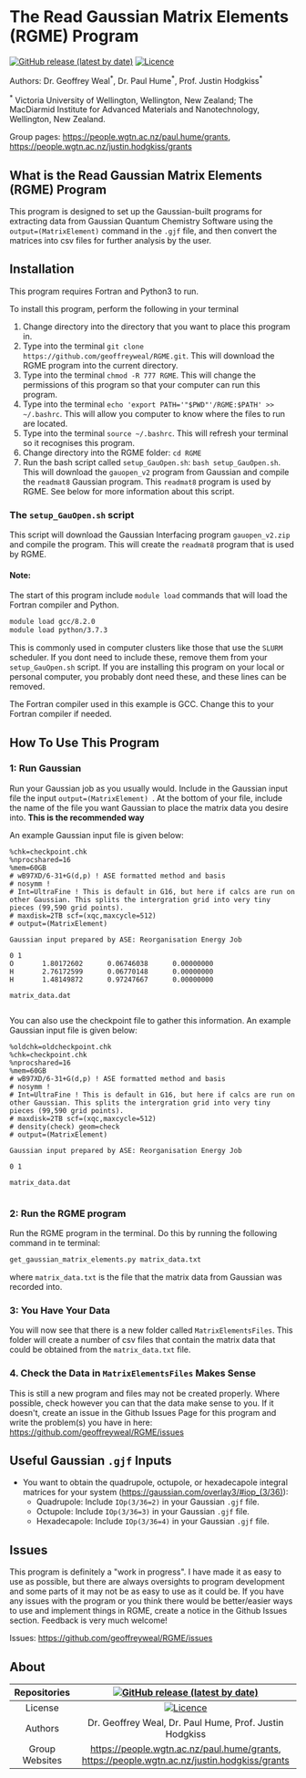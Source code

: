 # The Read Gaussian Matrix Elements (RGME) Program

[![GitHub release (latest by date)](https://img.shields.io/github/v/release/geoffreyweal/RGME)](https://github.com/geoffreyweal/RGME)
[![Licence](https://img.shields.io/github/license/geoffreyweal/RGME)](https://www.gnu.org/licenses/agpl-3.0.en.html)

Authors: Dr. Geoffrey Weal<sup>\*</sup>, Dr. Paul Hume<sup>\*</sup>, Prof. Justin Hodgkiss<sup>\*</sup>

<sup>\*</sup> Victoria University of Wellington, Wellington, New Zealand; The MacDiarmid Institute for Advanced Materials and Nanotechnology, Wellington, New Zealand. 

Group pages: https://people.wgtn.ac.nz/paul.hume/grants, https://people.wgtn.ac.nz/justin.hodgkiss/grants

## What is the Read Gaussian Matrix Elements (RGME) Program

This program is designed to set up the Gaussian-built programs for extracting data from Gaussian Quantum Chemistry Software using the ``output=(MatrixElement)`` command in the ``.gjf`` file, and then convert the matrices into csv files for further analysis by the user. 

## Installation

This program requires Fortran and Python3 to run.

To install this program, perform the following in your terminal

1. Change directory into the directory that you want to place this program in.
2. Type into the terminal ``git clone https://github.com/geoffreyweal/RGME.git``. This will download the RGME program into the current directory.
3. Type into the terminal ``chmod -R 777 RGME``. This will change the permissions of this program so that your computer can run this program.
3. Type into the terminal ``echo 'export PATH='"$PWD"'/RGME:$PATH' >> ~/.bashrc``. This will allow you computer to know where the files to run are located.
4. Type into the terminal ``source ~/.bashrc``. This will refresh your terminal so it recognises this program.
5. Change directory into the RGME folder: ``cd RGME``
6. Run the bash script called ``setup_GauOpen.sh``: ``bash setup_GauOpen.sh``. This will download the ``gauopen_v2`` program from Gaussian and compile the ``readmat8`` Gaussian program. This ``readmat8`` program is used by RGME. See below for more information about this script. 

### The ``setup_GauOpen.sh`` script

This script will download the Gaussian Interfacing program ``gauopen_v2.zip`` and compile the program. This will create the ``readmat8`` program that is used by RGME.

#### Note: 

The start of this program include ``module load`` commands that will load the Fortran compiler and Python. 

```bash
module load gcc/8.2.0
module load python/3.7.3
```

This is commonly used in computer clusters like those that use the ``SLURM`` scheduler. If you dont need to include these, remove them from your ``setup_GauOpen.sh`` script. If you are installing this program on your local or personal computer, you probably dont need these, and these lines can be removed. 

The Fortran compiler used in this example is GCC. Change this to your Fortran compiler if needed.

## How To Use This Program

### 1: Run Gaussian

Run your Gaussian job as you usually would. Include in the Gaussian input file the input ``output=(MatrixElement)
``. At the bottom of your file, include the name of the file you want Gaussian to place the matrix data you desire into. **This is the recommended way**

An example Gaussian input file is given below:

```
%chk=checkpoint.chk
%nprocshared=16
%mem=60GB
# wB97XD/6-31+G(d,p) ! ASE formatted method and basis
# nosymm ! 
# Int=UltraFine ! This is default in G16, but here if calcs are run on other Gaussian. This splits the intergration grid into very tiny pieces (99,590 grid points).
# maxdisk=2TB scf=(xqc,maxcycle=512)
# output=(MatrixElement)

Gaussian input prepared by ASE: Reorganisation Energy Job

0 1
O		1.80172602 		0.06746038 		0.00000000
H		2.76172599 		0.06770148 		0.00000000
H		1.48149872		0.97247667 		0.00000000

matrix_data.dat


```

You can also use the checkpoint file to gather this information. An example Gaussian input file is given below:

```
%oldchk=oldcheckpoint.chk
%chk=checkpoint.chk
%nprocshared=16
%mem=60GB
# wB97XD/6-31+G(d,p) ! ASE formatted method and basis
# nosymm ! 
# Int=UltraFine ! This is default in G16, but here if calcs are run on other Gaussian. This splits the intergration grid into very tiny pieces (99,590 grid points).
# maxdisk=2TB scf=(xqc,maxcycle=512)
# density(check) geom=check 
# output=(MatrixElement)

Gaussian input prepared by ASE: Reorganisation Energy Job

0 1

matrix_data.dat


```

### 2: Run the RGME program

Run the RGME program in the terminal. Do this by running the following command in te terminal:

``` bash
get_gaussian_matrix_elements.py matrix_data.txt
```

where ``matrix_data.txt`` is the file that the matrix data from Gaussian was recorded into.

### 3: You Have Your Data

You will now see that there is a new folder called ``MatrixElementsFiles``. This folder will create a number of csv files that contain the matrix data that could be obtained from the ``matrix_data.txt`` file. 

### 4. Check the Data in ``MatrixElementsFiles`` Makes Sense

This is still a new program and files may not be created properly. Where possible, check however you can that the data make sense to you. If it doesn't, create an issue in the Github Issues Page for this program and write the problem(s) you have in here: https://github.com/geoffreyweal/RGME/issues

## Useful Gaussian ``.gjf`` Inputs

* You want to obtain the quadrupole, octupole, or hexadecapole integral matrices for your system (https://gaussian.com/overlay3/#iop_(3/36)): 
	* Quadrupole: Include ``IOp(3/36=2)`` in your Gaussian ``.gjf`` file.
	* Octupole: Include ``IOp(3/36=3)`` in your Gaussian ``.gjf`` file.
	* Hexadecapole: Include ``IOp(3/36=4)`` in your Gaussian ``.gjf`` file.

## Issues

This program is definitely a "work in progress". I have made it as easy to use as possible, but there are always oversights to program development and some parts of it may not be as easy to use as it could be. If you have any issues with the program or you think there would be better/easier ways to use and implement things in RGME, create a notice in the Github Issues section. Feedback is very much welcome!

Issues: https://github.com/geoffreyweal/RGME/issues

## About

<div align="center">

| Repositories | [![GitHub release (latest by date)](https://img.shields.io/github/v/release/geoffreyweal/RGME)](https://github.com/geoffreyweal/RGME) |
|:----------------------:|:-------------------------------------------------------------:|
| License | [![Licence](https://img.shields.io/github/license/geoffreyweal/RGME)](https://www.gnu.org/licenses/agpl-3.0.en.html) |
| Authors | Dr. Geoffrey Weal, Dr. Paul Hume, Prof. Justin Hodgkiss |
| Group Websites | https://people.wgtn.ac.nz/paul.hume/grants, https://people.wgtn.ac.nz/justin.hodgkiss/grants |

</div>
